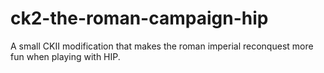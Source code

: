# ck2-the-roman-campaign-hip
A small CKII modification that makes the roman imperial reconquest more fun when playing with HIP.
